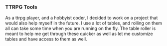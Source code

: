 ### TTRPG Tools
As a ttrpg player, and a hobbyist coder, I decided to work on a project that would also help myself in the future. I use a lot of tables, and rolling on them all can take some time when you are running on the fly. The table roller is meant to help me get through these quicker as well as let me customize tables and have access to them as well.
